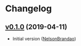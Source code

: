 # Changelog

## [v0.1.0](https://github.com/uphold/eslint-config-uphold-react/releases/tag/v0.1.0) (2019-04-11)
- Initial version ([NelsonBrandao](https://github.com/NelsonBrandao))